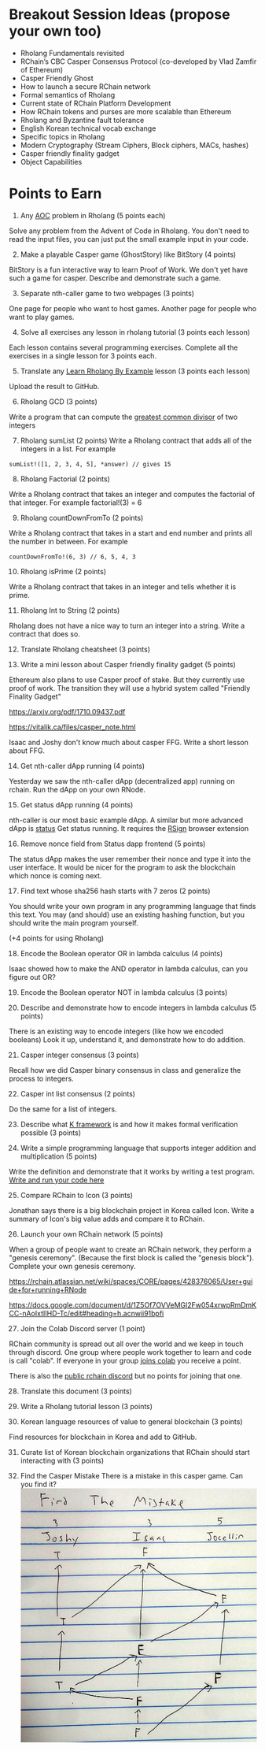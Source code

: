 # Breakout Session Ideas (propose your own too)

* Rholang Fundamentals revisited
* RChain’s CBC Casper Consensus Protocol (co-developed by Vlad Zamfir of Ethereum)
* Casper Friendly Ghost
* How to launch a secure RChain network
* Formal semantics of Rholang
* Current state of RChain Platform Development
* How RChain tokens and purses are more scalable than Ethereum
* Rholang and Byzantine fault tolerance
* English Korean technical vocab exchange
* Specific topics in Rholang
* Modern Cryptography (Stream Ciphers, Block ciphers, MACs, hashes)
* Casper friendly finality gadget
* Object Capabilities

# Points to Earn

1. Any [AOC](https://adventofcode.com/) problem in Rholang (5 points each)

Solve any problem from the Advent of Code in Rholang. You don't need to read the input files, you can  just put the small example input in your code.

2. Make a playable Casper game (GhostStory) like BitStory (4 points)

BitStory is a fun interactive way to learn Proof of Work. We don't yet have such a game for casper. Describe and demonstrate such a game.

3. Separate nth-caller game to two webpages (3 points)

One page for people who want to host games. Another page for people who want to play games.

4. Solve all exercises any lesson in rholang tutorial (3 points each lesson)

Each lesson contains several programming exercises. Complete all the exercises in a single lesson for 3 points each.

5. Translate any [Learn Rholang By Example](https://github.com/JoshOrndorff/LearnRholangByExample) lesson (3 points each lesson)

Upload the result to GitHub.

6. Rholang GCD (3 points)

Write a program that can compute the [greatest common divisor](https://en.wikipedia.org/wiki/Greatest_common_divisor) of two integers

7. Rholang sumList (2 points)
Write a Rholang contract that adds all of the integers in a list. For example

```
sumList!([1, 2, 3, 4, 5], *answer) // gives 15
```

8. Rholang Factorial (2 points)

Write a Rholang contract that takes an integer and computes the factorial of that integer. For example factorial!(3) = 6

9. Rholang countDownFromTo (2 points)

Write a Rholang contract that takes in a start and end number and prints all the number in between. For example

```
countDownFromTo!(6, 3) // 6, 5, 4, 3
```

10. Rholang isPrime (2 points)

Write a Rholang contract that takes in an integer and tells whether it is prime.

11. Rholang Int to String (2 points)

Rholang does not have a nice way to turn an integer into a string. Write a contract that does so.

12. Translate Rholang cheatsheet (3 points)

13. Write a mini lesson about Casper friendly finality gadget (5 points)

Ethereum also plans to use Casper proof of stake. But they currently use proof of work. The transition they will use a hybrid system called "Friendly Finality Gadget"

https://arxiv.org/pdf/1710.09437.pdf

https://vitalik.ca/files/casper_note.html

Isaac and Joshy don't know much about casper FFG. Write a short lesson about FFG.

14. Get nth-caller dApp running (4 points)

Yesterday we saw the nth-caller dApp (decentralized app) running on rchain. Run the dApp on your own RNode.

15. Get status dApp running (4 points)

nth-caller is our most basic example dApp. A similar but more advanced dApp is [status](https://github.com/dckc/Rchain-Status) Get status running. It requires the [RSign](https://github.com/dckc/RSign) browser extension

16. Remove nonce field from Status dapp frontend (5 points)

The status dApp makes the user remember their nonce and type it into the user interface. It would be nicer for the program to ask the blockchain which nonce is coming next.

17. Find text whose sha256 hash starts with 7 zeros (2 points)

You should write your own program in any programming language that finds this text. You may (and should) use an existing hashing function, but you should write the main program yourself.

(+4 points for using Rholang)

18. Encode the Boolean operator OR in lambda calculus (4 points)

Isaac showed how to make the AND operator in lambda calculus, can you figure out OR?

19. Encode the Boolean operator NOT in lambda calculus (3 points)

20. Describe and demonstrate how to encode integers in lambda calculus (5 points)

There is an existing way to encode integers (like how we encoded booleans) Look it up, understand it, and demonstrate how to do addition.

21. Casper integer consensus (3 points)

Recall how we did Casper binary consensus in class and generalize the process to integers.

22. Casper int list consensus (2 points)

Do the same for a list of integers.

23. Describe what [K framework](http://www.kframework.org/index.php/Main_Page) is and how it makes formal verification possible (3 points)

24. Write a simple programming language that supports integer addition and multiplication (5 points)

Write the definition and demonstrate that it works by writing a test program. [Write and run your code here](http://www.kframework.org/tool/run/)

25. Compare RChain to Icon (3 points)

Jonathan says there is a big blockchain project in Korea called Icon. Write a summary of Icon's big value adds and compare it to RChain.

26. Launch your own RChain network (5 points)

When a group of people want to create an RChain network, they perform a "genesis ceremony". (Because the first block is called the "genesis block"). Complete your own genesis ceremony.

https://rchain.atlassian.net/wiki/spaces/CORE/pages/428376065/User+guide+for+running+RNode

https://docs.google.com/document/d/1Z5Of7OVVeMGl2Fw054xrwpRmDmKCC-nAoIxtIIHD-Tc/edit#heading=h.acnwii91bpfi

27. Join the Colab Discord server (1 point)

RChain community is spread out all over the world and we keep in touch through discord. One group where people work together to learn and code is call "colab". If everyone in your group [joins colab](https://discord.gg/2X7mDyR) you receive a point.

There is also the [public rchain discord]() but no points for joining that one.

28. Translate this document (3 points)

29. Write a Rholang tutorial lesson (3 points)

30. Korean language resources of value to general blockchain (3 points)

Find resources for blockchain in Korea and add to GitHub.

31. Curate list of Korean blockchain organizations that RChain should start interacting with (3 points)

31. Find the Casper Mistake
There is a mistake in this casper game. Can you find it?
![Picture of casper game with mistake](casper1.png)
